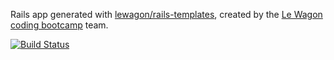 Rails app generated with [lewagon/rails-templates](https://github.com/lewagon/rails-templates), created by the [Le Wagon coding bootcamp](https://www.lewagon.com) team.

[![Build Status](https://travis-ci.com/Joz84/product_hunt_clone_435.svg?branch=master)](https://travis-ci.com/Joz84/product_hunt_clone_435)
